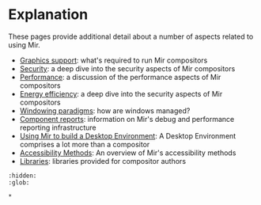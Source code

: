 # Explanation
These pages provide additional detail about a number of aspects related to using Mir.

- [Graphics support](mir-graphics-support.md): what's required to run Mir compositors
- [Security](security.md): a deep dive into the security aspects of Mir compositors
- [Performance](performance.md): a discussion of the performance aspects of Mir compositors
- [Energy efficiency](energy-efficiency.md): a deep dive into the security aspects of Mir compositors
- [Windowing paradigms](window-positions-under-wayland.md): how are windows managed?
- [Component reports](component_reports.md): information on Mir's debug and performance reporting infrastructure
- [Using Mir to build a Desktop Environment](doc/sphinx/explanation/desktop-environment.md): A Desktop Environment comprises a lot more than a compositor
- [Accessibility Methods](accessibility-methods.md): An overview of Mir's accessibility methods
- [Libraries](consumer-libraries.md): libraries provided for compositor authors

```{toctree}
:hidden:
:glob:

*
```
